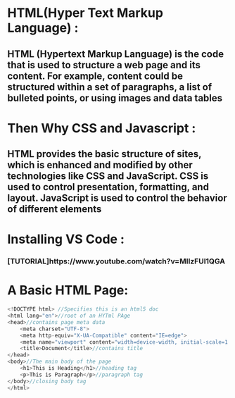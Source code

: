 <h1>HTML(Hyper Text Markup Language) :</h1>
<h2>HTML (Hypertext Markup Language) is the code that is used to structure a web page and its content. For example, content could be structured within a set of paragraphs, a list of bulleted points, or using images and data tables</h2>
<h1>Then Why CSS and Javascript :</h1>
<h2>HTML provides the basic structure of sites, which is enhanced and modified by other technologies like CSS and JavaScript. CSS is used to control presentation, formatting, and layout. JavaScript is used to control the behavior of different elements</h2>
<h1>Installing VS Code :</h1>
<h3>[TUTORIAL]https://www.youtube.com/watch?v=MlIzFUI1QGA</h3>
<h1>A Basic HTML Page:</h1>

```cpp
<!DOCTYPE html> //Specifies this is an html5 doc
<html lang="en">//root of an HYTml PAge
<head>//contains page meta data
    <meta charset="UTF-8">
    <meta http-equiv="X-UA-Compatible" content="IE=edge">
    <meta name="viewport" content="width=device-width, initial-scale=1.0">
    <title>Document</title>//contains title
</head>
<body>//The main body of the page
    <h1>This is Heading</h1>//heading tag
    <p>This is Paragraph</p>//paragraph tag
</body>//closing body tag
</html>
